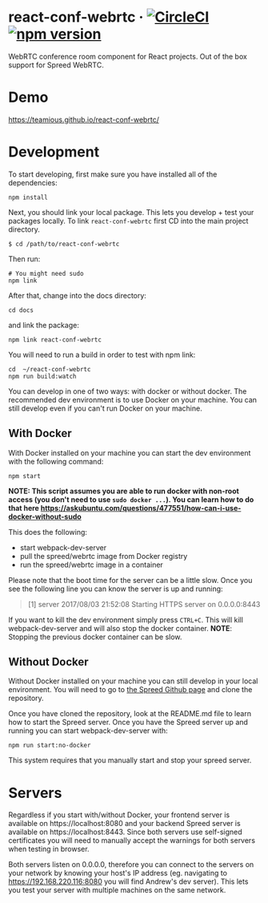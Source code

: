 # react-conf-webrtc &middot; [![CircleCI](https://circleci.com/gh/teamious/react-conf-webrtc/tree/master.svg?style=shield)](https://circleci.com/gh/teamious/react-conf-webrtc/tree/master) [![npm version](https://img.shields.io/npm/v/react-conf-webrtc.svg?style=shield)](https://www.npmjs.com/package/react-conf-webrtc)
WebRTC conference room component for React projects. Out of the box support for Spreed WebRTC.

# Demo
https://teamious.github.io/react-conf-webrtc/

# Development

To start developing, first make sure you have installed all of the dependencies:

```
npm install
```

Next, you should link your local package. This lets you develop + test your packages locally.
To link `react-conf-webrtc` first CD into the main project directory.

```
$ cd /path/to/react-conf-webrtc
```

Then run:

```
# You might need sudo
npm link
```

After that, change into the docs directory:

```
cd docs
```

and link the package:

```
npm link react-conf-webrtc
```

You will need to run a build in order to test with npm link:

```
cd  ~/react-conf-webrtc
npm run build:watch
```

You can develop in one of two ways: with docker or without docker. The recommended dev environment
is to use Docker on your machine. You can still develop even if you can't run Docker on your machine.

## With Docker

With Docker installed on your machine you can start the dev environment with the following command:

```
npm start
```

**NOTE: This script assumes you are able to run docker with non-root access (you don't need to use `sudo docker ...`). You can learn how to do that here https://askubuntu.com/questions/477551/how-can-i-use-docker-without-sudo**

This does the following:
- start webpack-dev-server
- pull the spreed/webrtc image from Docker registry
- run the spreed/webrtc image in a container

Please note that the boot time for the server can be a little slow. Once you see the following line
you can know the server is up and running:

> [1] server 2017/08/03 21:52:08 Starting HTTPS server on 0.0.0.0:8443

If you want to kill the dev environment simply press `CTRL+C`. This will kill webpack-dev-server
and will also stop the docker container. **NOTE**: Stopping the previous docker container can be slow.

## Without Docker

Without Docker installed on your machine you can still develop in your local environment.
You will need to go to [the Spreed Github page](https://github.com/strukturag/spreed-webrtc)
and clone the repository.

Once you have cloned the repository, look at the README.md file to learn how to start the
Spreed server. Once you have the Spreed server up and running you can start webpack-dev-server
with:

```
npm run start:no-docker
```

This system requires that you manually start and stop your spreed server.

# Servers

Regardless if you start with/without Docker, your frontend server is available on https://localhost:8080
and your backend Spreed server is available on https://localhost:8443. Since both servers
use self-signed certificates you will need to manually accept the warnings for both servers
when testing in browser.

Both servers listen on 0.0.0.0, therefore you can connect to the servers on your network
by knowing your host's IP address (eg. navigating to https://192.168.220.116:8080 you will find Andrew's dev server).
This lets you test your server with multiple machines on the same network.
